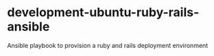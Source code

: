 # development-ubuntu-ruby-rails-ansible
Ansible playbook to provision a ruby and rails deployment environment
